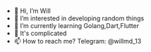 - 👋 Hi, I’m Will
- 👀 I’m interested in developing random things
- 🌱 I’m currently learning Golang,Dart,Flutter
- 💞️ It's complicated
- 📫 How to reach me? Telegram: @willmd_13

<!---
MrWildanMD/MrWildanMD is a ✨ special ✨ repository because its `README.md` (this file) appears on your GitHub profile.
You can click the Preview link to take a look at your changes.
--->
